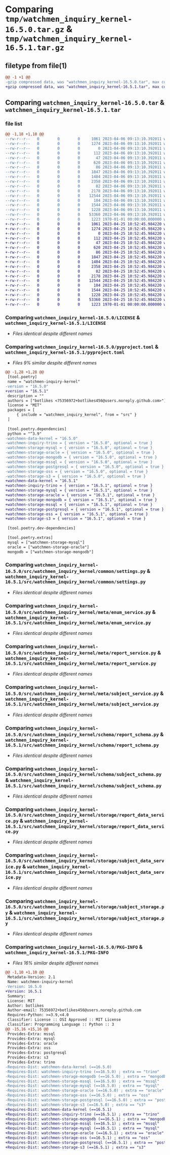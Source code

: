 # Comparing `tmp/watchmen_inquiry_kernel-16.5.0.tar.gz` & `tmp/watchmen_inquiry_kernel-16.5.1.tar.gz`

## filetype from file(1)

```diff
@@ -1 +1 @@
-gzip compressed data, was "watchmen_inquiry_kernel-16.5.0.tar", max compression
+gzip compressed data, was "watchmen_inquiry_kernel-16.5.1.tar", max compression
```

## Comparing `watchmen_inquiry_kernel-16.5.0.tar` & `watchmen_inquiry_kernel-16.5.1.tar`

### file list

```diff
@@ -1,18 +1,18 @@
--rw-r--r--   0        0        0     1061 2023-04-06 09:13:10.392011 watchmen_inquiry_kernel-16.5.0/LICENSE
--rw-r--r--   0        0        0     1274 2023-04-06 09:13:10.392011 watchmen_inquiry_kernel-16.5.0/pyproject.toml
--rw-r--r--   0        0        0        0 2023-04-06 09:13:10.392011 watchmen_inquiry_kernel-16.5.0/src/watchmen_inquiry_kernel/__init__.py
--rw-r--r--   0        0        0      112 2023-04-06 09:13:10.392011 watchmen_inquiry_kernel-16.5.0/src/watchmen_inquiry_kernel/common/__init__.py
--rw-r--r--   0        0        0       47 2023-04-06 09:13:10.392011 watchmen_inquiry_kernel-16.5.0/src/watchmen_inquiry_kernel/common/exception.py
--rw-r--r--   0        0        0      620 2023-04-06 09:13:10.392011 watchmen_inquiry_kernel-16.5.0/src/watchmen_inquiry_kernel/common/settings.py
--rw-r--r--   0        0        0       86 2023-04-06 09:13:10.392011 watchmen_inquiry_kernel-16.5.0/src/watchmen_inquiry_kernel/meta/__init__.py
--rw-r--r--   0        0        0     1847 2023-04-06 09:13:10.392011 watchmen_inquiry_kernel-16.5.0/src/watchmen_inquiry_kernel/meta/enum_service.py
--rw-r--r--   0        0        0     1404 2023-04-06 09:13:10.392011 watchmen_inquiry_kernel-16.5.0/src/watchmen_inquiry_kernel/meta/report_service.py
--rw-r--r--   0        0        0     2358 2023-04-06 09:13:10.392011 watchmen_inquiry_kernel-16.5.0/src/watchmen_inquiry_kernel/meta/subject_service.py
--rw-r--r--   0        0        0       82 2023-04-06 09:13:10.392011 watchmen_inquiry_kernel-16.5.0/src/watchmen_inquiry_kernel/schema/__init__.py
--rw-r--r--   0        0        0     2178 2023-04-06 09:13:10.392011 watchmen_inquiry_kernel-16.5.0/src/watchmen_inquiry_kernel/schema/report_schema.py
--rw-r--r--   0        0        0    12544 2023-04-06 09:13:10.392011 watchmen_inquiry_kernel-16.5.0/src/watchmen_inquiry_kernel/schema/subject_schema.py
--rw-r--r--   0        0        0      104 2023-04-06 09:13:10.392011 watchmen_inquiry_kernel-16.5.0/src/watchmen_inquiry_kernel/storage/__init__.py
--rw-r--r--   0        0        0     1544 2023-04-06 09:13:10.392011 watchmen_inquiry_kernel-16.5.0/src/watchmen_inquiry_kernel/storage/report_data_service.py
--rw-r--r--   0        0        0     1228 2023-04-06 09:13:10.392011 watchmen_inquiry_kernel-16.5.0/src/watchmen_inquiry_kernel/storage/subject_data_service.py
--rw-r--r--   0        0        0    53360 2023-04-06 09:13:10.392011 watchmen_inquiry_kernel-16.5.0/src/watchmen_inquiry_kernel/storage/subject_storage.py
--rw-r--r--   0        0        0     1223 1970-01-01 00:00:00.000000 watchmen_inquiry_kernel-16.5.0/PKG-INFO
+-rw-r--r--   0        0        0     1061 2023-04-25 10:52:45.984220 watchmen_inquiry_kernel-16.5.1/LICENSE
+-rw-r--r--   0        0        0     1274 2023-04-25 10:52:45.984220 watchmen_inquiry_kernel-16.5.1/pyproject.toml
+-rw-r--r--   0        0        0        0 2023-04-25 10:52:45.984220 watchmen_inquiry_kernel-16.5.1/src/watchmen_inquiry_kernel/__init__.py
+-rw-r--r--   0        0        0      112 2023-04-25 10:52:45.984220 watchmen_inquiry_kernel-16.5.1/src/watchmen_inquiry_kernel/common/__init__.py
+-rw-r--r--   0        0        0       47 2023-04-25 10:52:45.984220 watchmen_inquiry_kernel-16.5.1/src/watchmen_inquiry_kernel/common/exception.py
+-rw-r--r--   0        0        0      620 2023-04-25 10:52:45.984220 watchmen_inquiry_kernel-16.5.1/src/watchmen_inquiry_kernel/common/settings.py
+-rw-r--r--   0        0        0       86 2023-04-25 10:52:45.984220 watchmen_inquiry_kernel-16.5.1/src/watchmen_inquiry_kernel/meta/__init__.py
+-rw-r--r--   0        0        0     1847 2023-04-25 10:52:45.984220 watchmen_inquiry_kernel-16.5.1/src/watchmen_inquiry_kernel/meta/enum_service.py
+-rw-r--r--   0        0        0     1404 2023-04-25 10:52:45.984220 watchmen_inquiry_kernel-16.5.1/src/watchmen_inquiry_kernel/meta/report_service.py
+-rw-r--r--   0        0        0     2358 2023-04-25 10:52:45.984220 watchmen_inquiry_kernel-16.5.1/src/watchmen_inquiry_kernel/meta/subject_service.py
+-rw-r--r--   0        0        0       82 2023-04-25 10:52:45.984220 watchmen_inquiry_kernel-16.5.1/src/watchmen_inquiry_kernel/schema/__init__.py
+-rw-r--r--   0        0        0     2178 2023-04-25 10:52:45.984220 watchmen_inquiry_kernel-16.5.1/src/watchmen_inquiry_kernel/schema/report_schema.py
+-rw-r--r--   0        0        0    12544 2023-04-25 10:52:45.984220 watchmen_inquiry_kernel-16.5.1/src/watchmen_inquiry_kernel/schema/subject_schema.py
+-rw-r--r--   0        0        0      104 2023-04-25 10:52:45.984220 watchmen_inquiry_kernel-16.5.1/src/watchmen_inquiry_kernel/storage/__init__.py
+-rw-r--r--   0        0        0     1544 2023-04-25 10:52:45.984220 watchmen_inquiry_kernel-16.5.1/src/watchmen_inquiry_kernel/storage/report_data_service.py
+-rw-r--r--   0        0        0     1228 2023-04-25 10:52:45.984220 watchmen_inquiry_kernel-16.5.1/src/watchmen_inquiry_kernel/storage/subject_data_service.py
+-rw-r--r--   0        0        0    53360 2023-04-25 10:52:45.984220 watchmen_inquiry_kernel-16.5.1/src/watchmen_inquiry_kernel/storage/subject_storage.py
+-rw-r--r--   0        0        0     1223 1970-01-01 00:00:00.000000 watchmen_inquiry_kernel-16.5.1/PKG-INFO
```

### Comparing `watchmen_inquiry_kernel-16.5.0/LICENSE` & `watchmen_inquiry_kernel-16.5.1/LICENSE`

 * *Files identical despite different names*

### Comparing `watchmen_inquiry_kernel-16.5.0/pyproject.toml` & `watchmen_inquiry_kernel-16.5.1/pyproject.toml`

 * *Files 9% similar despite different names*

```diff
@@ -1,28 +1,28 @@
 [tool.poetry]
 name = "watchmen-inquiry-kernel"
-version = "16.5.0"
+version = "16.5.1"
 description = ""
 authors = ["botlikes <75356972+botlikes456@users.noreply.github.com>"]
 license = "MIT"
 packages = [
     { include = "watchmen_inquiry_kernel", from = "src" }
 ]
 
 [tool.poetry.dependencies]
 python = "^3.9"
-watchmen-data-kernel = "16.5.0"
-watchmen-inquiry-trino = { version = "16.5.0", optional = true }
-watchmen-storage-mysql = { version = "16.5.0", optional = true }
-watchmen-storage-oracle = { version = "16.5.0", optional = true }
-watchmen-storage-mongodb = { version = "16.5.0", optional = true }
-watchmen-storage-mssql = { version = "16.5.0", optional = true }
-watchmen-storage-postgresql = { version = "16.5.0", optional = true }
-watchmen-storage-oss = { version = "16.5.0", optional = true }
-watchmen-storage-s3 = { version = "16.5.0", optional = true }
+watchmen-data-kernel = "16.5.1"
+watchmen-inquiry-trino = { version = "16.5.1", optional = true }
+watchmen-storage-mysql = { version = "16.5.1", optional = true }
+watchmen-storage-oracle = { version = "16.5.1", optional = true }
+watchmen-storage-mongodb = { version = "16.5.1", optional = true }
+watchmen-storage-mssql = { version = "16.5.1", optional = true }
+watchmen-storage-postgresql = { version = "16.5.1", optional = true }
+watchmen-storage-oss = { version = "16.5.1", optional = true }
+watchmen-storage-s3 = { version = "16.5.1", optional = true }
 
 [tool.poetry.dev-dependencies]
 
 [tool.poetry.extras]
 mysql = ["watchmen-storage-mysql"]
 oracle = ["watchmen-storage-oracle"]
 mongodb = ["watchmen-storage-mongodb"]
```

### Comparing `watchmen_inquiry_kernel-16.5.0/src/watchmen_inquiry_kernel/common/settings.py` & `watchmen_inquiry_kernel-16.5.1/src/watchmen_inquiry_kernel/common/settings.py`

 * *Files identical despite different names*

### Comparing `watchmen_inquiry_kernel-16.5.0/src/watchmen_inquiry_kernel/meta/enum_service.py` & `watchmen_inquiry_kernel-16.5.1/src/watchmen_inquiry_kernel/meta/enum_service.py`

 * *Files identical despite different names*

### Comparing `watchmen_inquiry_kernel-16.5.0/src/watchmen_inquiry_kernel/meta/report_service.py` & `watchmen_inquiry_kernel-16.5.1/src/watchmen_inquiry_kernel/meta/report_service.py`

 * *Files identical despite different names*

### Comparing `watchmen_inquiry_kernel-16.5.0/src/watchmen_inquiry_kernel/meta/subject_service.py` & `watchmen_inquiry_kernel-16.5.1/src/watchmen_inquiry_kernel/meta/subject_service.py`

 * *Files identical despite different names*

### Comparing `watchmen_inquiry_kernel-16.5.0/src/watchmen_inquiry_kernel/schema/report_schema.py` & `watchmen_inquiry_kernel-16.5.1/src/watchmen_inquiry_kernel/schema/report_schema.py`

 * *Files identical despite different names*

### Comparing `watchmen_inquiry_kernel-16.5.0/src/watchmen_inquiry_kernel/schema/subject_schema.py` & `watchmen_inquiry_kernel-16.5.1/src/watchmen_inquiry_kernel/schema/subject_schema.py`

 * *Files identical despite different names*

### Comparing `watchmen_inquiry_kernel-16.5.0/src/watchmen_inquiry_kernel/storage/report_data_service.py` & `watchmen_inquiry_kernel-16.5.1/src/watchmen_inquiry_kernel/storage/report_data_service.py`

 * *Files identical despite different names*

### Comparing `watchmen_inquiry_kernel-16.5.0/src/watchmen_inquiry_kernel/storage/subject_data_service.py` & `watchmen_inquiry_kernel-16.5.1/src/watchmen_inquiry_kernel/storage/subject_data_service.py`

 * *Files identical despite different names*

### Comparing `watchmen_inquiry_kernel-16.5.0/src/watchmen_inquiry_kernel/storage/subject_storage.py` & `watchmen_inquiry_kernel-16.5.1/src/watchmen_inquiry_kernel/storage/subject_storage.py`

 * *Files identical despite different names*

### Comparing `watchmen_inquiry_kernel-16.5.0/PKG-INFO` & `watchmen_inquiry_kernel-16.5.1/PKG-INFO`

 * *Files 16% similar despite different names*

```diff
@@ -1,10 +1,10 @@
 Metadata-Version: 2.1
 Name: watchmen-inquiry-kernel
-Version: 16.5.0
+Version: 16.5.1
 Summary: 
 License: MIT
 Author: botlikes
 Author-email: 75356972+botlikes456@users.noreply.github.com
 Requires-Python: >=3.9,<4.0
 Classifier: License :: OSI Approved :: MIT License
 Classifier: Programming Language :: Python :: 3
@@ -15,16 +15,16 @@
 Provides-Extra: mssql
 Provides-Extra: mysql
 Provides-Extra: oracle
 Provides-Extra: oss
 Provides-Extra: postgresql
 Provides-Extra: s3
 Provides-Extra: trino
-Requires-Dist: watchmen-data-kernel (==16.5.0)
-Requires-Dist: watchmen-inquiry-trino (==16.5.0) ; extra == "trino"
-Requires-Dist: watchmen-storage-mongodb (==16.5.0) ; extra == "mongodb"
-Requires-Dist: watchmen-storage-mssql (==16.5.0) ; extra == "mssql"
-Requires-Dist: watchmen-storage-mysql (==16.5.0) ; extra == "mysql"
-Requires-Dist: watchmen-storage-oracle (==16.5.0) ; extra == "oracle"
-Requires-Dist: watchmen-storage-oss (==16.5.0) ; extra == "oss"
-Requires-Dist: watchmen-storage-postgresql (==16.5.0) ; extra == "postgresql"
-Requires-Dist: watchmen-storage-s3 (==16.5.0) ; extra == "s3"
+Requires-Dist: watchmen-data-kernel (==16.5.1)
+Requires-Dist: watchmen-inquiry-trino (==16.5.1) ; extra == "trino"
+Requires-Dist: watchmen-storage-mongodb (==16.5.1) ; extra == "mongodb"
+Requires-Dist: watchmen-storage-mssql (==16.5.1) ; extra == "mssql"
+Requires-Dist: watchmen-storage-mysql (==16.5.1) ; extra == "mysql"
+Requires-Dist: watchmen-storage-oracle (==16.5.1) ; extra == "oracle"
+Requires-Dist: watchmen-storage-oss (==16.5.1) ; extra == "oss"
+Requires-Dist: watchmen-storage-postgresql (==16.5.1) ; extra == "postgresql"
+Requires-Dist: watchmen-storage-s3 (==16.5.1) ; extra == "s3"
```

